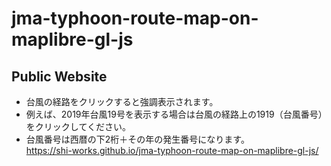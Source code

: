 # jma-typhoon-route-map-on-maplibre-gl-js
## Public Website
- 台風の経路をクリックすると強調表示されます。
- 例えば、2019年台風19号を表示する場合は台風の経路上の1919（台風番号）をクリックしてください。
- 台風番号は西暦の下2桁＋その年の発生番号になります。  
https://shi-works.github.io/jma-typhoon-route-map-on-maplibre-gl-js/
